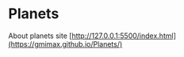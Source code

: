 # Planets
 About planets site
[http://127.0.0.1:5500/index.html](https://gmimax.github.io/Planets/)
